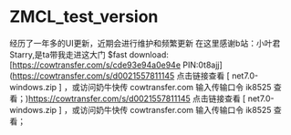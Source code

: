# ZMCL_test_version
经历了一年多的UI更新，近期会进行维护和频繁更新
在这里感谢b站：小叶君Starry,是ta带我走进这大门
$fast download:
[https://cowtransfer.com/s/cde93e94a0e94e
PIN:0t8ajj](https://cowtransfer.com/s/d0021557811145 点击链接查看 [ net7.0-windows.zip ] ，或访问奶牛快传 cowtransfer.com 输入传输口令 ik8525 查看；)https://cowtransfer.com/s/d0021557811145 点击链接查看 [ net7.0-windows.zip ] ，或访问奶牛快传 cowtransfer.com 输入传输口令 ik8525 查看；
